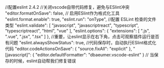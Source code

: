 //配置eslint 2.4.2
    //关闭vscode自带代码修复，避免与ESlint冲突
    "editor.formatOnSave": false,
    // 启用ESlint作为格式化工具
    "eslint.format.enable": true,
    "eslint.run": "onType",
    //配置 ESLint 检查的文件类型
    "eslint.validate": [
        "javascript",
        "javascriptreact",
        "typescript",
        "typescriptreact",
        "html",
        "vue"
    ],
    "eslint.options": {
        "extensions": [
            ".js",
            ".vue",
            ".jsx",
            ".tsx"
        ]
    },
    //重要，让eslint显示在右下角，点击可观察插件运行是否有问题
    "eslint.alwaysShowStatus": true,
    //代码保存时，自动执行ESlint格式化代码
    "editor.codeActionsOnSave": {
        "source.fixAll": "explicit"
    },
    "[javascript]": {
        "editor.defaultFormatter": "dbaeumer.vscode-eslint"
    }
    // 当保存的时候，eslint自动帮我们修复错误
